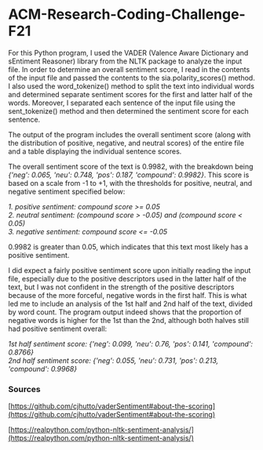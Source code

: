 # **ACM-Research-Coding-Challenge-F21**

For this Python program, I used the VADER (Valence Aware Dictionary and sEntiment Reasoner) library from the NLTK package to analyze the input file. In order to determine an overall sentiment score, I read in the contents of the input file and passed the contents to the sia.polarity\_scores() method. I also used the word\_tokenize() method to split the text into individual words and determined separate sentiment scores for the first and latter half of the words. Moreover, I separated each sentence of the input file using the sent\_tokenize() method and then determined the sentiment score for each sentence.

The output of the program includes the overall sentiment score (along with the distribution of positive, negative, and neutral scores) of the entire file and a table displaying the individual sentence scores.

The overall sentiment score of the text is 0.9982, with the breakdown being *{'neg': 0.065, 'neu': 0.748, 'pos': 0.187, 'compound': 0.9982}*. This score is based on a scale from -1 to +1, with the thresholds for positive, neutral, and negative sentiment specified below:

  *1. positive sentiment: compound score >= 0.05*  
  *2. neutral sentiment: (compound score > -0.05) and (compound score < 0.05)*  
  *3. negative sentiment: compound score <= -0.05*

0.9982 is greater than 0.05, which indicates that this text most likely has a positive sentiment.

I did expect a fairly positive sentiment score upon initially reading the input file, especially due to the positive descriptors used in the latter half of the text, but I was not confident in the strength of the positive descriptors because of the more forceful, negative words in the first half. This is what led me to include an analysis of the 1st half and 2nd half of the text, divided by word count. The program output indeed shows that the proportion of negative words is higher for the 1st than the 2nd, although both halves still had positive sentiment overall:

  *1st half sentiment score: {'neg': 0.099, 'neu': 0.76, 'pos': 0.141, 'compound': 0.8766}*  
  *2nd half sentiment score: {'neg': 0.055, 'neu': 0.731, 'pos': 0.213, 'compound': 0.9968}*

### Sources
[https://github.com/cjhutto/vaderSentiment#about-the-scoring](https://github.com/cjhutto/vaderSentiment#about-the-scoring)

[https://realpython.com/python-nltk-sentiment-analysis/](https://realpython.com/python-nltk-sentiment-analysis/)
